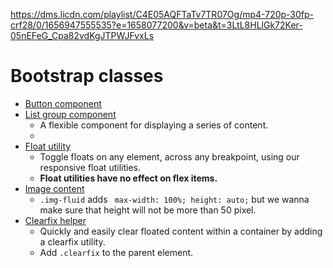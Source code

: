 https://dms.licdn.com/playlist/C4E05AQFTaTv7TR07Og/mp4-720p-30fp-crf28/0/1656947555535?e=1658077200&v=beta&t=3LtL8HLlGk72Ker-05nEFeG_Cpa82vdKgJTPWJFvxLs

# Bootstrap classes

- [Button component](https://getbootstrap.com/docs/5.2/components/buttons/)
- [List group component](https://getbootstrap.com/docs/5.2/components/list-group/)
  - A flexible component for displaying a series of content.
  -
- [Float utility](https://getbootstrap.com/docs/5.0/utilities/float/)
  - Toggle floats on any element, across any breakpoint, using our responsive float utilities.
  - **Float utilities have no effect on flex items.**
- [Image content](https://getbootstrap.com/docs/5.0/content/images/)
  - `.img-fluid` adds ` max-width: 100%; height: auto;` but we wanna make sure that height will not be more than 50 pixel.
- [Clearfix helper](https://getbootstrap.com/docs/5.2/helpers/clearfix/)
  - Quickly and easily clear floated content within a container by adding a clearfix utility.
  - Add `.clearfix` to the parent element.
